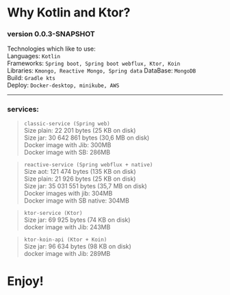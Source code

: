 # Why Kotlin and Ktor?

### version 0.0.3-SNAPSHOT

Technologies which like to use:  
Languages: `Kotlin`  
Frameworks: `Spring boot, Spring boot webflux, Ktor, Koin`  
Libraries: `Kmongo, Reactive Mongo, Spring data` 
DataBase: `MongoDB`  
Build: `Gradle kts`  
Deploy: `Docker-desktop, minikube, AWS`  

--- 

### services:
> `classic-service (Spring web)`  
Size plain: 22 201 bytes (25 KB on disk)  
Size jar: 30 642 861 bytes (30,6 MB on disk)  
Docker image with Jib: 300MB  
Docker image with SB: 286MB  

> `reactive-service (Spring webflux + native)`    
Size aot: 121 474 bytes (135 KB on disk)  
Size plain: 21 926 bytes (25 KB on disk)  
Size jar: 35 031 551 bytes (35,7 MB on disk)  
Docker images with jib: 304MB  
Docker image with SB native: 304MB  

> `ktor-service (Ktor)`    
Size jar: 69 925 bytes (74 KB on disk)  
docker image with Jib: 243MB  

> `ktor-koin-api (Ktor + Koin)`  
Size jar: 96 634 bytes (98 KB on disk)  
docker image with Jib: 289MB  

# Enjoy!
